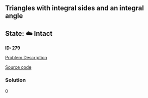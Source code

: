 ## Triangles with integral sides and an integral angle 

## State: :cloud: **Intact**

**ID: 279**

[Problem Description](https://projecteuler.net/problem=279)

[Source code](main.cpp)

### Solution
0
